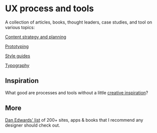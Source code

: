 # UX process and tools

A collection of articles, books, thought leaders, case studies, and tool on various topics:

[Content strategy and planning](content.md)

[Prototyping](prototyping.md)

[Style guides](style-guides.md)

[Typography](typography.md)

## Inspiration

What good are processes and tools without a little [creative inspiration](inspiration.md)?

## More
[Dan Edwards' list](https://medium.com/design-ux/799d16952a56) of 200+ sites, apps & books that I recommend any designer should check out.

